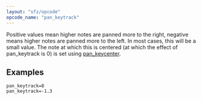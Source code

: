 ```yaml
---
layout: "sfz/opcode"
opcode_name: "pan_keytrack"
---
```

Positive values mean higher notes are panned more to the right, negative means
higher notes are panned more to the left.
In most cases, this will be a small value. The note at which this is centered
(at which the effect of pan_keytrack is 0) is set using [pan_keycenter](pan_keycenter).

## Examples

```
pan_keytrack=8
pan_keytrack=-1.3
```
